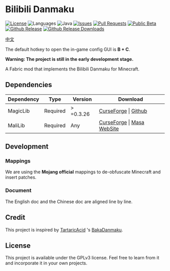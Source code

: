 # Bilibili Danmaku
[![License](https://img.shields.io/github/license/Hendrix-Shen/Bilibili-Danmaku?label=License&style=flat-square)](https://github.com/Hendrix-Shen/Bilibili-Danmaku/blob/master/LICENSE)
![Languages](https://img.shields.io/github/languages/top/Hendrix-Shen/Bilibili-Danmaku?style=flat-square)
![Java](https://img.shields.io/badge/Java-8%20%7C%209%20%7C%2010%20%7C%2011%20%7C%2012%20%7C%2013%20%7C%2014%20%7C%2015%20%7C%2016%20%7C%2017-orange?style=flat-square)
[![Issues](https://img.shields.io/github/issues/Hendrix-Shen/Bilibili-Danmaku?style=flat-square)](https://github.com/Hendrix-Shen/Bilibili-Danmaku/issues)
[![Pull Requests](https://img.shields.io/github/issues-pr/Hendrix-Shen/Bilibili-Danmaku?style=flat-square)](https://github.com/Hendrix-Shen/Bilibili-Danmaku/pulls)
[![Public Beta](https://img.shields.io/github/workflow/status/Hendrix-Shen/Bilibili-Danmaku/CI?label=Last%20building&style=flat-square)](https://github.com/Hendrix-Shen/Bilibili-Danmaku/actions/workflows/CI.yml)
[![Github Release](https://img.shields.io/github/v/release/Hendrix-Shen/Bilibili-Danmaku?include_prereleases&label=Release&style=flat-square)](https://github.com/Hendrix-Shen/Bilibili-Danmaku/releases)
[![Github Release Downloads](https://img.shields.io/github/downloads/Hendrix-Shen/Bilibili-Danmaku/total?label=Github%20Release%20Downloads&style=flat-square)](https://github.com/Hendrix-Shen/Bilibili-Danmaku/releases)

[中文](./README_ZH_CN.md)

The default hotkey to open the in-game config GUI is **B + C**.

**Warning: The project is still in the early development stage.**

A Fabric mod that implements the Bilibili Danmaku for Minecraft.

## Dependencies

| Dependency | Type     | Version   | Download                                                                                                                                     |
|------------|----------|-----------|----------------------------------------------------------------------------------------------------------------------------------------------|
| MagicLib   | Required | > =0.3.26 | [CurseForge](https://www.curseforge.com/minecraft/mc-mods/magiclib) &#124; [Github](https://github.com/Hendrix-Shen/MagicLib)                |
| MaliLib    | Required | Any       | [CurseForge](https://www.curseforge.com/minecraft/mc-mods/malilib) &#124; [Masa WebSite](https://masa.dy.fi/mcmods/client_mods/?mod=malilib) |

## Development

### Mappings

We are using the **Mojang official** mappings to de-obfuscate Minecraft and insert patches.

### Document

The English doc and the Chinese doc are aligned line by line.

## Credit

This project is inspired by [TartaricAcid](https://github.com/TartaricAcid) 's [BakaDanmaku](https://github.com/TartaricAcid/BakaDanmaku).

## License

This project is available under the GPLv3 license. Feel free to learn from it and incorporate it in your own projects.